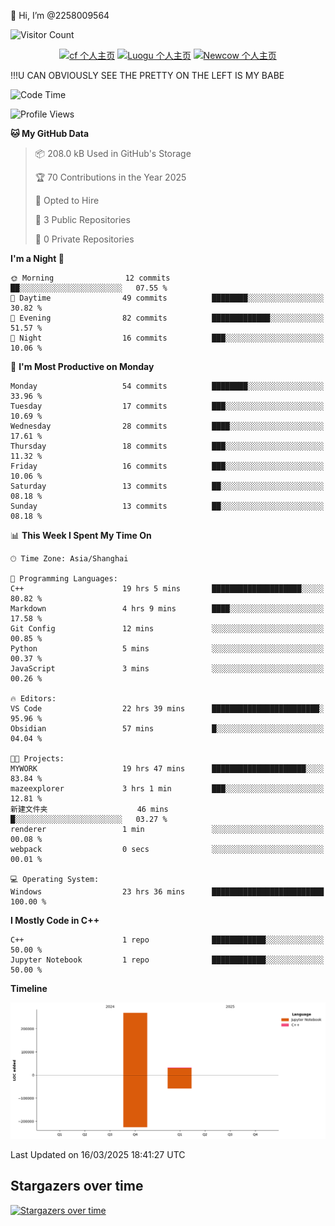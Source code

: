  👋 Hi, I’m @2258009564

![Visitor Count](https://profile-counter.glitch.me/{2258009564}/count.svg)

<!---
2258009564/2258009564 is a ✨ special ✨ repository because its `README.md` (this file) appears on your GitHub profile.
You can click the Preview link to take a look at your changes.
--->

<div align="center">

[![cf 个人主页](https://img.shields.io/badge/codeforces-alisa22580-yellow)](https://codeforces.com/profile/alisa22580)
[![Luogu 个人主页](https://img.shields.io/badge/Luogu-alisa_kujou-blue)](https://www.luogu.com.cn/user/1440708)
[![Newcow 个人主页](https://img.shields.io/badge/nowcoder-lzy-blue)](https://ac.nowcoder.com/acm/contest/profile/51334038)

</div>

!!!U CAN OBVIOUSLY SEE THE PRETTY ON THE LEFT IS MY BABE



<!--START_SECTION:waka-->
![Code Time](http://img.shields.io/badge/Code%20Time-185%20hrs%2047%20mins-blue)

![Profile Views](http://img.shields.io/badge/Profile%20Views-1-blue)

**🐱 My GitHub Data** 

> 📦 208.0 kB Used in GitHub's Storage 
 > 
> 🏆 70 Contributions in the Year 2025
 > 
> 💼 Opted to Hire
 > 
> 📜 3 Public Repositories 
 > 
> 🔑 0 Private Repositories 
 > 
**I'm a Night 🦉** 

```text
🌞 Morning                12 commits          ██░░░░░░░░░░░░░░░░░░░░░░░   07.55 % 
🌆 Daytime                49 commits          ████████░░░░░░░░░░░░░░░░░   30.82 % 
🌃 Evening                82 commits          █████████████░░░░░░░░░░░░   51.57 % 
🌙 Night                  16 commits          ███░░░░░░░░░░░░░░░░░░░░░░   10.06 % 
```
📅 **I'm Most Productive on Monday** 

```text
Monday                   54 commits          ████████░░░░░░░░░░░░░░░░░   33.96 % 
Tuesday                  17 commits          ███░░░░░░░░░░░░░░░░░░░░░░   10.69 % 
Wednesday                28 commits          ████░░░░░░░░░░░░░░░░░░░░░   17.61 % 
Thursday                 18 commits          ███░░░░░░░░░░░░░░░░░░░░░░   11.32 % 
Friday                   16 commits          ███░░░░░░░░░░░░░░░░░░░░░░   10.06 % 
Saturday                 13 commits          ██░░░░░░░░░░░░░░░░░░░░░░░   08.18 % 
Sunday                   13 commits          ██░░░░░░░░░░░░░░░░░░░░░░░   08.18 % 
```


📊 **This Week I Spent My Time On** 

```text
🕑︎ Time Zone: Asia/Shanghai

💬 Programming Languages: 
C++                      19 hrs 5 mins       ████████████████████░░░░░   80.82 % 
Markdown                 4 hrs 9 mins        ████░░░░░░░░░░░░░░░░░░░░░   17.58 % 
Git Config               12 mins             ░░░░░░░░░░░░░░░░░░░░░░░░░   00.85 % 
Python                   5 mins              ░░░░░░░░░░░░░░░░░░░░░░░░░   00.37 % 
JavaScript               3 mins              ░░░░░░░░░░░░░░░░░░░░░░░░░   00.26 % 

🔥 Editors: 
VS Code                  22 hrs 39 mins      ████████████████████████░   95.96 % 
Obsidian                 57 mins             █░░░░░░░░░░░░░░░░░░░░░░░░   04.04 % 

🐱‍💻 Projects: 
MYWORK                   19 hrs 47 mins      █████████████████████░░░░   83.84 % 
mazeexplorer             3 hrs 1 min         ███░░░░░░░░░░░░░░░░░░░░░░   12.81 % 
新建文件夹                    46 mins             █░░░░░░░░░░░░░░░░░░░░░░░░   03.27 % 
renderer                 1 min               ░░░░░░░░░░░░░░░░░░░░░░░░░   00.08 % 
webpack                  0 secs              ░░░░░░░░░░░░░░░░░░░░░░░░░   00.01 % 

💻 Operating System: 
Windows                  23 hrs 36 mins      █████████████████████████   100.00 % 
```

**I Mostly Code in C++** 

```text
C++                      1 repo              ████████████░░░░░░░░░░░░░   50.00 % 
Jupyter Notebook         1 repo              ████████████░░░░░░░░░░░░░   50.00 % 
```



**Timeline**

![Lines of Code chart](https://raw.githubusercontent.com/2258009564/2258009564/main/assets/bar_graph.png)


 Last Updated on 16/03/2025 18:41:27 UTC
<!--END_SECTION:waka-->

## Stargazers over time
[![Stargazers over time](https://starchart.cc/2258009564/2258009564.svg?variant=adaptive)](https://starchart.cc/2258009564/2258009564)
